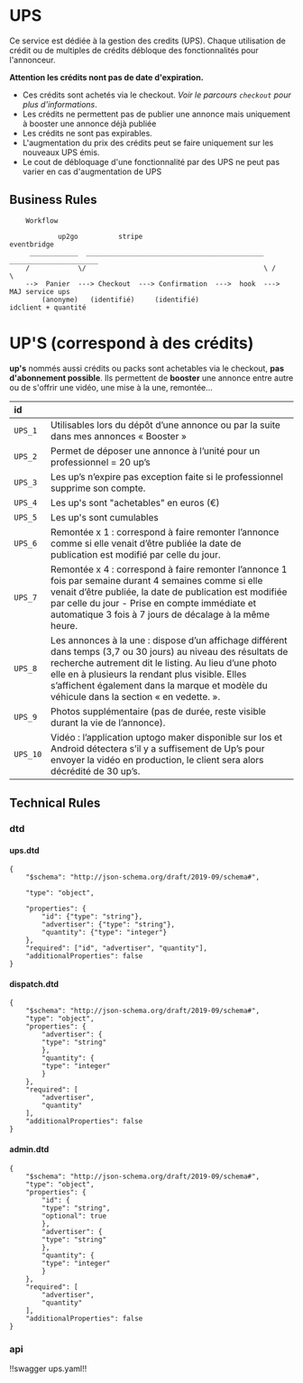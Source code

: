 # UPS

Ce service est dédiée à la gestion des credits (UPS). Chaque utilisation de crédit ou de multiples de crédits débloque des fonctionnalités pour l'annonceur.

**Attention les crédits nont pas de date d'expiration.**

* Ces crédits sont achetés via le checkout. *Voir le parcours `checkout` pour plus d'informations*. 
* Les crédits ne permettent pas de publier une annonce mais uniquement à booster une annonce déjà publiée
* Les crédits ne sont pas expirables.
* L'augmentation du prix des crédits peut se faire uniquement sur les nouveaux UPS émis.
* Le cout de débloquage d'une fonctionnalité par des UPS ne peut pas varier en cas d'augmentation de UPS

## Business Rules

        Workflow
                
                up2go          stripe                                   eventbridge
         ____________  ____________________________________________   ______________________
        /            \/                                            \ /                      \
        -->  Panier  ---> Checkout  ---> Confirmation  --->  hook  --->  MAJ service ups
            (anonyme)	(identifié)     (identifié)                      idclient + quantité


# UP'S (correspond à des crédits)


**up's** nommés aussi crédits ou packs sont achetables via le checkout, **pas d'abonnement possible**.
Ils permettent de **booster** une annonce entre autre ou de s'offrir une vidéo, une mise à la une, remontée... 


| id       |                                     |
|:---------|:------------------------------------|
| `UPS_1`  | Utilisables lors du dépôt d’une annonce ou par la suite dans mes annonces « Booster » |
| `UPS_2`  | Permet de déposer une annonce à l’unité pour un professionnel = 20 up’s |
| `UPS_3`  | Les up’s n’expire pas exception faite si le professionnel supprime son compte.  |
| `UPS_4`  | Les up's sont "achetables" en euros (€)  |
| `UPS_5`  | Les up's sont cumulables |
| `UPS_6`  | Remontée x 1 : correspond à faire remonter l’annonce comme si elle venait d’être publiée la date de publication est modifié par celle du jour.|
| `UPS_7`  | Remontée x 4 : correspond à faire remonter l’annonce 1 fois par semaine durant 4 semaines comme si elle venait d’être publiée, la date de publication est modifiée                 par celle du jour - Prise en compte immédiate et automatique 3 fois à 7 jours de décalage à la même heure. |
| `UPS_8`  | Les annonces à la une : dispose d’un affichage différent dans temps (3,7 ou 30 jours) au niveau des résultats de recherche autrement dit le listing. Au lieu d’une                 photo elle en à plusieurs la rendant plus visible. Elles s’affichent également dans la marque et modèle du véhicule dans la section « en vedette. ».|
| `UPS_9`  | Photos supplémentaire (pas de durée, reste visible durant la vie de l’annonce).|
| `UPS_10` | Vidéo : l’application uptogo maker disponible sur Ios et  Android détectera s’il y a suffisement de Up’s pour envoyer la vidéo en production, le client sera alors                 décrédité de 30 up’s.|


## Technical Rules

### dtd

#### ups.dtd

    {
        "$schema": "http://json-schema.org/draft/2019-09/schema#",

        "type": "object",

        "properties": {
            "id": {"type": "string"},
            "advertiser": {"type": "string"},
            "quantity": {"type": "integer"}
        },
        "required": ["id", "advertiser", "quantity"],
        "additionalProperties": false
    }

#### dispatch.dtd

    {
        "$schema": "http://json-schema.org/draft/2019-09/schema#",
        "type": "object",
        "properties": {
            "advertiser": {
            "type": "string"
            },
            "quantity": {
            "type": "integer"
            }
        },
        "required": [
            "advertiser",
            "quantity"
        ],
        "additionalProperties": false
    }


#### admin.dtd

    {
        "$schema": "http://json-schema.org/draft/2019-09/schema#",
        "type": "object",
        "properties": {
            "id": {
            "type": "string",
            "optional": true
            },
            "advertiser": {
            "type": "string"
            },
            "quantity": {
            "type": "integer"
            }
        },
        "required": [
            "advertiser",
            "quantity"
        ],
        "additionalProperties": false
    }

        
### api

!!swagger ups.yaml!!